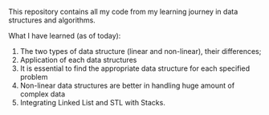 This repository contains all my code from my learning journey in data structures and algorithms.

What I have learned (as of today):
1. The two types of data structure (linear and non-linear), their differences;
2. Application of each data structures
3. It is essential to find the appropriate data structure for each specified problem
4. Non-linear data structures are better in handling huge amount of complex data
5. Integrating Linked List and STL with Stacks.
